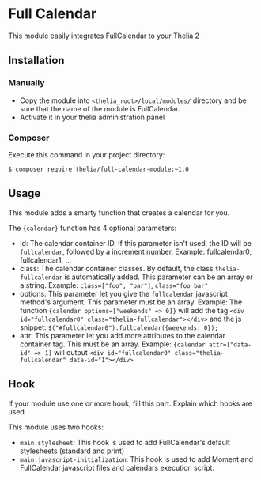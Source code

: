 # Full Calendar

This module easily integrates FullCalendar to your Thelia 2

## Installation

### Manually

* Copy the module into ```<thelia_root>/local/modules/``` directory and be sure that the name of the module is FullCalendar.
* Activate it in your thelia administration panel

### Composer

Execute this command in your project directory:

```
$ composer require thelia/full-calendar-module:~1.0
```

## Usage

This module adds a smarty function that creates a calendar for you.

The ```{calendar}``` function has 4 optional parameters:

- id: The calendar container ID. If this parameter isn't used, the ID will be ```fullcalendar```, followed by a increment number.
    Example: fullcalendar0, fullcalendar1, ...
- class: The calendar container classes. By default, the class ```thelia-fullcalendar``` is automatically added. This parameter can be an array or a string.
    Example: ```class=["foo", "bar"]```, ```class="foo bar"```
- options: This parameter let you give the ```fullcalendar``` javascript method's argument. This parameter must be an array.
    Example: The function ```{calendar options=["weekends" => 0]}``` will add the tag ```<div id="fullcalendar0" class="thelia-fullcalendar"></div>```
    and the js snippet: ```$("#fullcalendar0").fullcalendar({weekends: 0});```
- attr: This parameter let you add more attributes to the calendar container tag. This must be an array.
    Example: ```{calendar attr=["data-id" => 1]``` will output ```<div id="fullcalendar0" class="thelia-fullcalendar" data-id="1"></div>```

## Hook

If your module use one or more hook, fill this part. Explain which hooks are used.

This module uses two hooks:
- ```main.stylesheet```: This hook is used to add FullCalendar's default stylesheets (standard and print)
- ```main.javascript-initialization```: This hook is used to add Moment and FullCalendar javascript files and calendars execution script.
